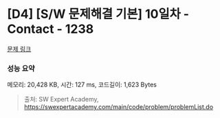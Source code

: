 # [D4] [S/W 문제해결 기본] 10일차 - Contact - 1238 

[문제 링크](https://swexpertacademy.com/main/code/problem/problemDetail.do?contestProbId=AV15B1cKAKwCFAYD) 

### 성능 요약

메모리: 20,428 KB, 시간: 127 ms, 코드길이: 1,623 Bytes



> 출처: SW Expert Academy, https://swexpertacademy.com/main/code/problem/problemList.do